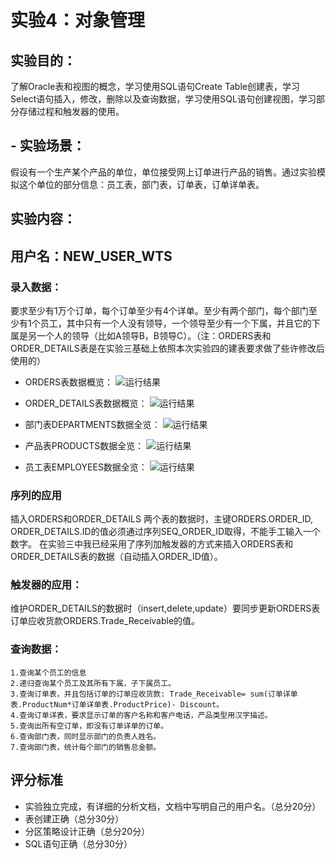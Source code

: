 # 实验4：对象管理

## 实验目的：
了解Oracle表和视图的概念，学习使用SQL语句Create Table创建表，学习Select语句插入，修改，删除以及查询数据，学习使用SQL语句创建视图，学习部分存储过程和触发器的使用。
## - 实验场景：
假设有一个生产某个产品的单位，单位接受网上订单进行产品的销售。通过实验模拟这个单位的部分信息：员工表，部门表，订单表，订单详单表。

## 实验内容：
## 用户名：NEW_USER_WTS
### 录入数据：
要求至少有1万个订单，每个订单至少有4个详单。至少有两个部门，每个部门至少有1个员工，其中只有一个人没有领导，一个领导至少有一个下属，并且它的下属是另一个人的领导（比如A领导B，B领导C）。（注：ORDERS表和ORDER_DETAILS表是在实验三基础上依照本次实验四的建表要求做了些许修改后使用的）

- ORDERS表数据概览：
![运行结果](https://github.com/wtsStudy/Oracle/blob/master/test3/分区主表数据概览.png )

- ORDER_DETAILS表数据概览：
![运行结果](https://github.com/wtsStudy/Oracle/blob/master/test3/分区主表数据概览.png )

- 部门表DEPARTMENTS数据全览：
![运行结果](https://github.com/wtsStudy/Oracle/blob/master/test3/分区主表数据概览.png )

- 产品表PRODUCTS数据全览：
![运行结果](https://github.com/wtsStudy/Oracle/blob/master/test3/分区主表数据概览.png )

- 员工表EMPLOYEES数据全览：
![运行结果](https://github.com/wtsStudy/Oracle/blob/master/test3/分区主表数据概览.png )

###  序列的应用
插入ORDERS和ORDER_DETAILS 两个表的数据时，主键ORDERS.ORDER_ID, ORDER_DETAILS.ID的值必须通过序列SEQ_ORDER_ID取得，不能手工输入一个数字。
在实验三中我已经采用了序列加触发器的方式来插入ORDERS表和ORDER_DETAILS表的数据（自动插入ORDER_ID值）。

###  触发器的应用：
维护ORDER_DETAILS的数据时（insert,delete,update）要同步更新ORDERS表订单应收货款ORDERS.Trade_Receivable的值。

###  查询数据：
    1.查询某个员工的信息
    2.递归查询某个员工及其所有下属，子下属员工。
    3.查询订单表，并且包括订单的订单应收货款: Trade_Receivable= sum(订单详单表.ProductNum*订单详单表.ProductPrice)- Discount。
    4.查询订单详表，要求显示订单的客户名称和客户电话，产品类型用汉字描述。
    5.查询出所有空订单，即没有订单详单的订单。
    6.查询部门表，同时显示部门的负责人姓名。
    7.查询部门表，统计每个部门的销售总金额。


## 评分标准
- 实验独立完成，有详细的分析文档，文档中写明自己的用户名。（总分20分）
- 表创建正确（总分30分）
- 分区策略设计正确（总分20分）
- SQL语句正确（总分30分）
